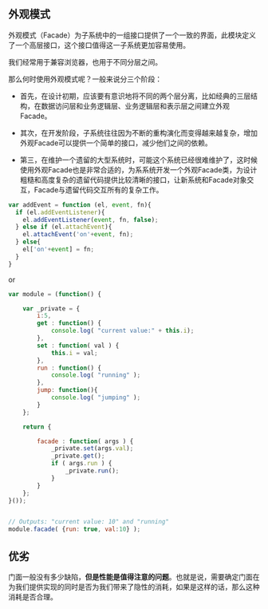 ## 外观模式

外观模式（Facade）为子系统中的一组接口提供了一个一致的界面，此模块定义了一个高层接口，这个接口值得这一子系统更加容易使用。

我们经常用于兼容浏览器，也用于不同分层之间。

那么何时使用外观模式呢？一般来说分三个阶段：

- 首先，在设计初期，应该要有意识地将不同的两个层分离，比如经典的三层结构，在数据访问层和业务逻辑层、业务逻辑层和表示层之间建立外观Facade。

- 其次，在开发阶段，子系统往往因为不断的重构演化而变得越来越复杂，增加外观Facade可以提供一个简单的接口，减少他们之间的依赖。

- 第三，在维护一个遗留的大型系统时，可能这个系统已经很难维护了，这时候使用外观Facade也是非常合适的，为系系统开发一个外观Facade类，为设计粗糙和高度复杂的遗留代码提供比较清晰的接口，让新系统和Facade对象交互，Facade与遗留代码交互所有的复杂工作。

```js
var addEvent = function (el, event, fn){
  if (el.addEventListener){
    el.addEventListener(event, fn, false);
  } else if (el.attachEvent){
    el.attachEvent('on'+event, fn);
  } else{
    el['on'+event] = fn;
  }
}
```

or

```js
var module = (function() {

    var _private = {
        i:5,
        get : function() {
            console.log( "current value:" + this.i);
        },
        set : function( val ) {
            this.i = val;
        },
        run : function() {
            console.log( "running" );
        },
        jump: function(){
            console.log( "jumping" );
        }
    };

    return {

        facade : function( args ) {
            _private.set(args.val);
            _private.get();
            if ( args.run ) {
                _private.run();
            }
        }
    };
}());


// Outputs: "current value: 10" and "running"
module.facade( {run: true, val:10} );
```

## 优劣

门面一般没有多少缺陷，**但是性能是值得注意的问题**。也就是说，需要确定门面在为我们提供实现的同时是否为我们带来了隐性的消耗，如果是这样的话，那么这种消耗是否合理。
